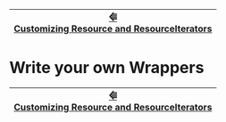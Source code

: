 | [⭅ </br>Customizing Resource and ResourceIterators](resourcecustomization.md) |
|----------|
# Write your own Wrappers
| [⭅ </br>Customizing Resource and ResourceIterators](resourcecustomization.md) |
|----------|
